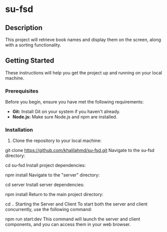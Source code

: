 # su-fsd

## Description

This project will retrieve book names and display them on the screen, along with a sorting functionality.

## Getting Started

These instructions will help you get the project up and running on your local machine.

### Prerequisites

Before you begin, ensure you have met the following requirements:

- **Git:** Install Git on your system if you haven't already.
- **Node.js:** Make sure Node.js and npm are installed.

### Installation

1. Clone the repository to your local machine:

git clone https://github.com/khalilahmd/su-fsd.git
Navigate to the su-fsd directory:

cd su-fsd
Install project dependencies:

npm install
Navigate to the "server" directory:

cd server
Install server dependencies:

npm install
Return to the main project directory:

cd ..
Starting the Server and Client
To start both the server and client concurrently, use the following command:

npm run start:dev
This command will launch the server and client components, and you can access them in your web browser.
